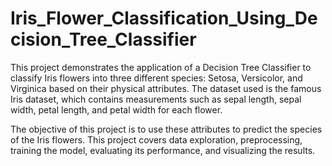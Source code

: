 # Iris_Flower_Classification_Using_Decision_Tree_Classifier
This project demonstrates the application of a Decision Tree Classifier to classify Iris flowers into three different species: Setosa, Versicolor, and Virginica based on their physical attributes. The dataset used is the famous Iris dataset, which contains measurements such as sepal length, sepal width, petal length, and petal width for each flower.

The objective of this project is to use these attributes to predict the species of the Iris flowers. This project covers data exploration, preprocessing, training the model, evaluating its performance, and visualizing the results.
